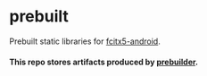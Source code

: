 # prebuilt

Prebuilt static libraries for [fcitx5-android](https://github.com/fcitx5-android/fcitx5-android).

#### This repo stores artifacts produced by [prebuilder](https://github.com/fcitx5-android/prebuilder).
